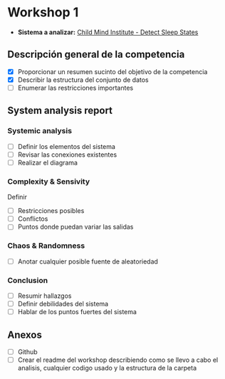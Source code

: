 # Workshop 1
- **Sistema a analizar:** [Child Mind Institute - Detect Sleep States](https://www.kaggle.com/competitions/child-mind-institute-detect-sleep-states)
## Descripción general de la competencia
- [x] Proporcionar un resumen sucinto del objetivo de la competencia
- [x] Describir la estructura del conjunto de datos
- [ ] Enumerar las restricciones importantes

## System analysis report
### Systemic analysis
- [ ] Definir los elementos del sistema
- [ ] Revisar las conexiones existentes
- [ ] Realizar el diagrama

### Complexity & Sensivity
Definir
- [ ] Restricciones posibles
- [ ] Conflictos
- [ ] Puntos donde puedan variar las salidas

### Chaos & Randomness
- [ ] Anotar cualquier posible fuente de aleatoriedad

### Conclusion
- [ ] Resumir hallazgos
- [ ] Definir debilidades del sistema
- [ ] Hablar de los puntos fuertes del sistema

## Anexos
- [ ] Github
- [ ] Crear el readme del workshop describiendo como se llevo a cabo el analisis, cualquier codigo usado y la estructura de la carpeta
